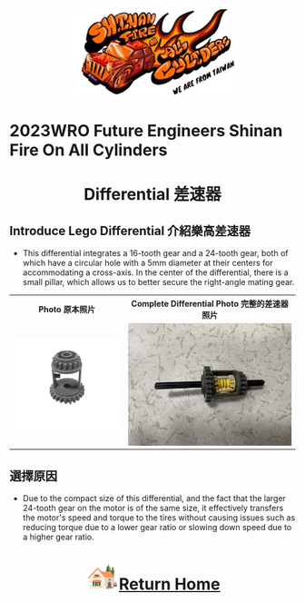 <div align="center"><img src="../../other/img/logo.png" width="300" alt=" logo"></div>

2023WRO Future Engineers Shinan Fire On All Cylinders  
====
# <div align="center">Differential 差速器</div> 
## Introduce Lego Differential 介紹樂高差速器
- This differential integrates a 16-tooth gear and a 24-tooth gear, both of which have a circular hole with a 5mm diameter at their centers for accommodating a cross-axis. In the center of the differential, there is a small pillar, which allows us to better secure the right-angle mating gear.

<div align="center">
<table>
<tr>
<th>Photo 原本照片</th>
<th>Complete Differential Photo 完整的差速器照片</th>
</tr><tr>
<td><img src="./img/differential.png" width=200></td>
<td><img src="./img/differential-1.png" width=300></td>
</tr>
</table>
</div>

## 選擇原因
- Due to the compact size of this differential, and the fact that the larger 24-tooth gear on the motor is of the same size, it effectively transfers the motor's speed and torque to the tires without causing issues such as reducing torque due to a lower gear ratio or slowing down speed due to a higher gear ratio.


# <div align="center">![HOME](../../other/img/Home.png)[Return Home](../../)</div>  
